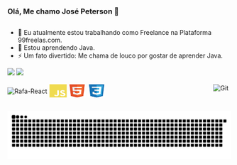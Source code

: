 ### Olá, Me chamo José Peterson 👋

##

- 🔭 Eu atualmente estou trabalhando como Freelance na Plataforma 99freelas.com.
- 🌱 Estou aprendendo Java.
- ⚡ Um fato divertido: Me chama de louco por gostar de aprender Java. 

<!--
**PetsuTHEPRO/PetsuTHEPRO** is a ✨ _special_ ✨ repository because its `README.md` (this file) appears on your GitHub profile.

Here are some ideas to get you started:

- 🔭 I’m currently working on ...
- 🌱 I’m currently learning ...
- 👯 I’m looking to collaborate on ...
- 🤔 I’m looking for help with ...
- 💬 Ask me about ...
- 📫 How to reach me: ...
- 😄 Pronouns: ...
- ⚡ Fun fact: ...
-->

<div style="display: inline_block">
  
<img height="160em" src="https://github-readme-stats.vercel.app/api?username=PetsuTHEPRO&show_icons=true&theme=gotham&include_all_commits=true&count_private=true"/>

  <img height="160em" src="https://github-readme-stats.vercel.app/api/top-langs/?username=PetsuTHEPRO&layout=compact&langs_count=16&theme=gotham"/>

<div style="display: inline_block"><br>
<img align="center" alt="Rafa-React" height="30" width="40" src="https://cdn.icon-icons.com/icons2/2415/PNG/512/java_original_wordmark_logo_icon_146459.png">
<img align="center" alt="Rafa-Js" height="30" width="40" src="https://raw.githubusercontent.com/devicons/devicon/master/icons/javascript/javascript-plain.svg">
<img align="center" alt="Rafa-HTML" height="30" width="40" src="https://raw.githubusercontent.com/devicons/devicon/master/icons/html5/html5-original.svg">
<img align="center" alt="Rafa-CSS" height="30" width="40" src="https://raw.githubusercontent.com/devicons/devicon/master/icons/css3/css3-original.svg">
<img align="right" alt="Git" height="30" width="40" src="https://anatomia-papel-e-caneta.com/wp-content/uploads/2019/06/programador.gif">
</div>
  
##
  
![Snake animation](https://github.com/PetsuTHEPRO/PetsuTHEPRO/blob/output/github-contribution-grid-snake.svg)
